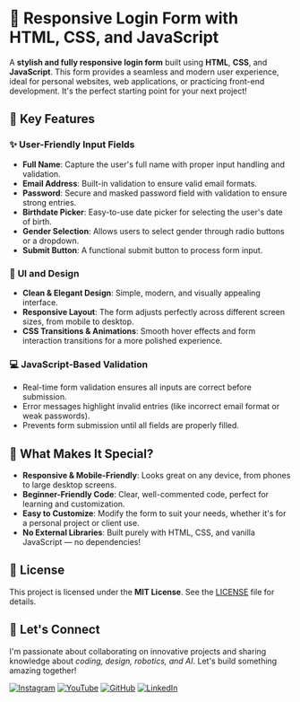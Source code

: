 # 🔐 Responsive Login Form with HTML, CSS, and JavaScript

A **stylish and fully responsive login form** built using **HTML**, **CSS**, and **JavaScript**. This form provides a seamless and modern user experience, ideal for personal websites, web applications, or practicing front-end development. It's the perfect starting point for your next project!


## 🧩 Key Features

### ✨ **User-Friendly Input Fields**
- **Full Name**: Capture the user's full name with proper input handling and validation.
- **Email Address**: Built-in validation to ensure valid email formats.
- **Password**: Secure and masked password field with validation to ensure strong entries.
- **Birthdate Picker**: Easy-to-use date picker for selecting the user's date of birth.
- **Gender Selection**: Allows users to select gender through radio buttons or a dropdown.
- **Submit Button**: A functional submit button to process form input.

### 🎨 **UI and Design**
- **Clean & Elegant Design**: Simple, modern, and visually appealing interface.
- **Responsive Layout**: The form adjusts perfectly across different screen sizes, from mobile to desktop.
- **CSS Transitions & Animations**: Smooth hover effects and form interaction transitions for a more polished experience.

### 💻 **JavaScript-Based Validation**
- Real-time form validation ensures all inputs are correct before submission.
- Error messages highlight invalid entries (like incorrect email format or weak passwords).
- Prevents form submission until all fields are properly filled.

## 🎯 What Makes It Special?

- **Responsive & Mobile-Friendly**: Looks great on any device, from phones to large desktop screens.
- **Beginner-Friendly Code**: Clear, well-commented code, perfect for learning and customization.
- **Easy to Customize**: Modify the form to suit your needs, whether it's for a personal project or client use.
- **No External Libraries**: Built purely with HTML, CSS, and vanilla JavaScript — no dependencies!

## 📜 License

This project is licensed under the **MIT License**. See the [LICENSE](LICENSE) file for details.

## 🌟 Let's Connect
I'm passionate about collaborating on innovative projects and sharing knowledge about *coding, design, robotics, and AI*. Let's build something amazing together!  

[![Instagram](https://img.icons8.com/fluency/48/instagram-new.png)](https://www.instagram.com/sumittech_360)  [![YouTube](https://img.icons8.com/fluency/48/youtube-play.png)](https://youtube.com/channel/UCiPxbNaC7dloVut6Jc5xHIQ)  [![GitHub](https://img.icons8.com/fluency/48/github.png)](https://github.com/InnovativeSumit)  [![LinkedIn](https://img.icons8.com/fluency/48/linkedin.png)](https://www.linkedin.com/in/sumit-pal-40511a339) 

